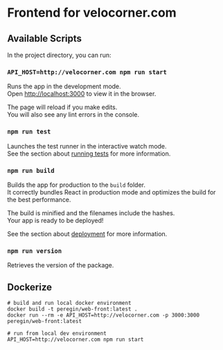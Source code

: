 # Frontend for velocorner.com

## Available Scripts
In the project directory, you can run:

### `API_HOST=http://velocorner.com npm run start`
Runs the app in the development mode.<br />
Open [http://localhost:3000](http://localhost:3000) to view it in the browser.

The page will reload if you make edits.<br />
You will also see any lint errors in the console.

### `npm run test`
Launches the test runner in the interactive watch mode.<br />
See the section about [running tests](https://facebook.github.io/create-react-app/docs/running-tests) for more information.

### `npm run build`
Builds the app for production to the `build` folder.<br />
It correctly bundles React in production mode and optimizes the build for the best performance.

The build is minified and the filenames include the hashes.<br />
Your app is ready to be deployed!

See the section about [deployment](https://facebook.github.io/create-react-app/docs/deployment) for more information.

### `npm run version`
Retrieves the version of the package.

## Dockerize

```shell script
# build and run local docker environment
docker build -t peregin/web-front:latest .
docker run --rm -e API_HOST=http://velocorner.com -p 3000:3000 peregin/web-front:latest

# run from local dev environment
API_HOST=http://velocorner.com npm run start
```
